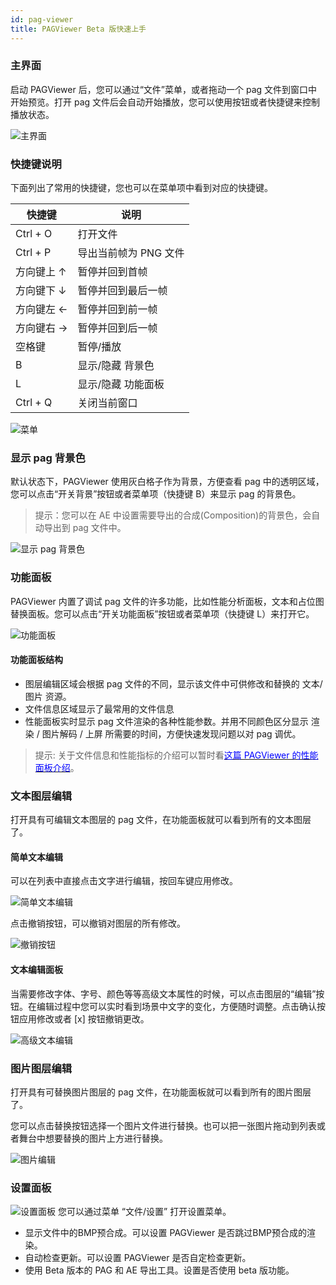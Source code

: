 ```yaml
---
id: pag-viewer
title: PAGViewer Beta 版快速上手
---
```


### 主界面
启动 PAGViewer 后，您可以通过“文件”菜单，或者拖动一个 pag 文件到窗口中开始预览。打开 pag 文件后会自动开始播放，您可以使用按钮或者快捷键来控制播放状态。

![主界面](https://pagio-1251316161.cos.ap-nanjing.myqcloud.com/img/docs/player-ui.png)

### 快捷键说明
下面列出了常用的快捷键，您也可以在菜单项中看到对应的快捷键。

| 快捷键 | 说明 |
| ------ | -------- |
| Ctrl + O | 打开文件 |
| Ctrl + P | 导出当前帧为 PNG 文件 |
| 方向键上 ↑ | 暂停并回到首帧 |
| 方向键下 ↓ | 暂停并回到最后一帧 |
| 方向键左 ← | 暂停并回到前一帧 |
| 方向键右 → | 暂停并回到后一帧 |
| 空格键 | 暂停/播放 |
| B | 显示/隐藏 背景色 |
| L | 显示/隐藏 功能面板 |
| Ctrl + Q | 关闭当前窗口 |

![菜单](https://pagio-1251316161.cos.ap-nanjing.myqcloud.com/img/docs/player-menu.png)

### 显示 pag 背景色
默认状态下，PAGViewer 使用灰白格子作为背景，方便查看 pag 中的透明区域，您可以点击“开关背景”按钮或者菜单项（快捷键 B）来显示 pag 的背景色。
    
>提示：您可以在 AE 中设置需要导出的合成(Composition)的背景色，会自动导出到 pag 文件中。

![显示 pag 背景色](https://pagio-1251316161.cos.ap-nanjing.myqcloud.com/img/docs/player-toggle-bg.png)

### 功能面板
PAGViewer 内置了调试 pag 文件的许多功能，比如性能分析面板，文本和占位图替换面板。您可以点击“开关功能面板”按钮或者菜单项（快捷键 L）来打开它。

![功能面板](https://pagio-1251316161.cos.ap-nanjing.myqcloud.com/img/docs/player-toggle-panel.png)

#### 功能面板结构
* 图层编辑区域会根据 pag 文件的不同，显示该文件中可供修改和替换的 文本/图片 资源。
* 文件信息区域显示了最常用的文件信息
* 性能面板实时显示 pag 文件渲染的各种性能参数。并用不同颜色区分显示 渲染 / 图片解码 / 上屏 所需要的时间，方便快速发现问题以对 pag 调优。


>提示: 关于文件信息和性能指标的介绍可以暂时看[<span style="color:blue">这篇 PAGViewer 的性能面板介绍</span>](profiler.html)。

### 文本图层编辑
打开具有可编辑文本图层的 pag 文件，在功能面板就可以看到所有的文本图层了。

#### 简单文本编辑
可以在列表中直接点击文字进行编辑，按回车键应用修改。

![简单文本编辑](https://pagio-1251316161.cos.ap-nanjing.myqcloud.com/img/docs/player-text-inline.png)

点击撤销按钮，可以撤销对图层的所有修改。

![撤销按钮](https://pagio-1251316161.cos.ap-nanjing.myqcloud.com/img/docs/player-text-reset.png)

#### 文本编辑面板

当需要修改字体、字号、颜色等等高级文本属性的时候，可以点击图层的“编辑”按钮。在编辑过程中您可以实时看到场景中文字的变化，方便随时调整。点击确认按钮应用修改或者 [x] 按钮撤销更改。

![高级文本编辑](https://pagio-1251316161.cos.ap-nanjing.myqcloud.com/img/docs/player-text-dialog.png)


### 图片图层编辑
打开具有可替换图片图层的 pag 文件，在功能面板就可以看到所有的图片图层了。

您可以点击替换按钮选择一个图片文件进行替换。也可以把一张图片拖动到列表或者舞台中想要替换的图片上方进行替换。

![图片编辑](https://pagio-1251316161.cos.ap-nanjing.myqcloud.com/img/docs/player-img-edit.png)

### 设置面板

![设置面板](https://pagio-1251316161.cos.ap-nanjing.myqcloud.com/img/docs/player-settings.png)
您可以通过菜单 “文件/设置” 打开设置菜单。

* 显示文件中的BMP预合成。可以设置 PAGViewer 是否跳过BMP预合成的渲染。
* 自动检查更新。可以设置 PAGViewer 是否自定检查更新。
* 使用 Beta 版本的 PAG 和 AE 导出工具。设置是否使用 beta 版功能。